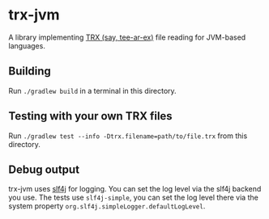 # trx-jvm

A library implementing [TRX (say, tee-ar-ex)](https://github.com/tee-ar-ex) file reading for JVM-based languages.

## Building

Run `./gradlew build` in a terminal in this directory.

## Testing with your own TRX files

Run `./gradlew test --info -Dtrx.filename=path/to/file.trx` from this directory.

## Debug output

trx-jvm uses [slf4j](https://slf4j.org) for logging. You can set the log level via the slf4j backend you use.
The tests use `slf4j-simple`, you can set the log level there via the system property `org.slf4j.simpleLogger.defaultLogLevel`.